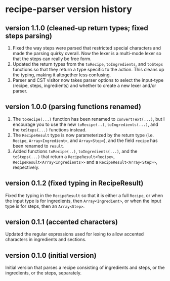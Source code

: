 # recipe-parser version history

## version 1.1.0 (cleaned-up return types; fixed steps parsing)

1. Fixed the way steps were parsed that restricted special characters and made the parsing quirky overall. Now the lexer is a multi-mode lexer so that the steps can really be free form. 
2. Updated the return types from the `toRecipe`, `toIngredients`, and `toSteps` functions so that they return a type specific to the action. This cleans up the typing, making it altogether less confusing.
3. Parser and CST visitor now takes parser options to select the input-type (recipe, steps, ingredients) and whether to create a new lexer and/or parser.

## version 1.0.0 (parsing functions renamed)

1. The `toRecipe(...)` function has been renamed to `convertText(...)`, but I encourage you to use the new `toRecipe(..)`, `toIngredients(...)`, and the `toSteps(...)` functions instead.
2. The `RecipeResult` type is now parameterized by the return type (i.e. `Recipe`, `Array<Ingredient>`, and `Array<Step>`), and the field `recipe` has been renamed to `result`.
3. Added functions `toRecipe(..)`, `toIngredients(...)`, and the `toSteps(...)` that return a `RecipeResult<Recipe>`, `RecipeResult<Array<Ingredients>>` and a `RecipeResult<Array<Step>>`, respectively.

## version 0.1.2 (fixed typing in RecipeResult)

Fixed the typing in the `RecipeResult` so that it is either a full `Recipe`, or when the
input type is for ingredients, then `Array<Ingredient>`, or when the input type is for steps,
then an `Array<Step>`.

## version 0.1.1 (accented characters)

Updated the regular expressions used for lexing to allow accented characters in ingredients and sections.

## version 0.1.0 (initial version)

Initial version that parses a recipe consisting of ingredients and steps, or the ingredients, or the steps, separately. 